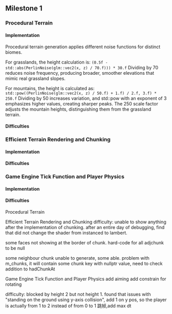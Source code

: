 ## Milestone 1

### Procedural Terrain

#### Implementation

Procedural terrain generation applies different noise functions for distinct biomes. 

For grasslands, the height calculation is: 
`(0.5f - std::abs(PerlinNoise(glm::vec2(x, z) / 70.f))) * 30.f`
Dividing by 70 reduces noise frequency, producing broader, smoother elevations that mimic real grassland slopes. 

For mountains, the height is calculated as:
`std::pow((PerlinNoise(glm::vec2(x, z) / 50.f) + 1.f) / 2.f, 3.f) * 250.f`
Dividing by 50 increases variation, and std::pow with an exponent of 3 emphasizes higher values, creating sharper peaks. The 250 scale factor adjusts the mountain heights, distinguishing them from the grassland terrain.

#### Difficulties

### Efficient Terrain Rendering and Chunking

#### Implementation

#### Difficulties

### Game Engine Tick Function and Player Physics

#### Implementation

#### Difficulties

Procedural Terrain

Efficient Terrain Rendering and Chunking
difficulty:
unable to show anything after the implementation of chunking. after an entire day of debugging, find that did not change the shader from instanced to lambert.

some faces not showing at the border of chunk. hard-code for all adjchunk to be null

some neighbour chunk unable to generate, some able. problem with m_chunks, it will contain some chunk key with nullptr value, need to check addition to hadChunkAt


Game Engine Tick Function and Player Physics
add aiming
add constrain for rotating

difficulty:
blocked by height 2 but not height 1. found that issues with "standing on the ground using y-axis collision", add 1 on y pos, so the player is actually from 1 to 2 instead of from 0 to 1
跳帧,add max dt
